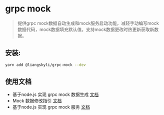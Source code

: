# grpc mock

> 提供grpc mock数据自动生成和mock服务启动功能，减轻手动编写mock数据代码，mock数据填充默认值。支持mock数据更改时热更新获取新数据。

## 安装:

```bash
yarn add @liangskyli/grpc-mock --dev
```


## 使用文档

- 基于node.js 实现 grpc mock 数据生成 [文档](docs/gen-grpc-mock.md)
- Mock 数据修改指引 [文档](docs/grpc-mock-modify-guide.md)
- 基于node.js 实现 grpc mock 服务 [文档](docs/grpc-mock-server.md)
